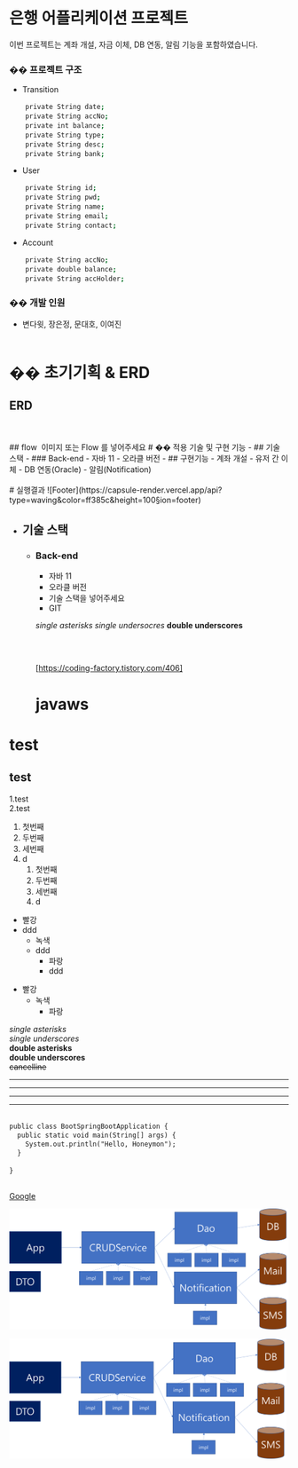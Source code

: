 #   은행 어플리케이션 프로젝트
이번 프로젝트는 계좌 개설, 자금 이체, DB 연동, 알림 기능을 포함하였습니다.
<br>
### �� 프로젝트 구조
+ Transition
```bash
    private String date;
    private String accNo;
    private int balance;
    private String type;
    private String desc;
    private String bank;
```
+ User
```bash
    private String id;
    private String pwd;
    private String name;
    private String email;
    private String contact;
```
+ Account
```bash
    private String accNo;
    private double balance;
    private String accHolder;
```
### �� 개발 인원
- 변다윗, 장은정, 문대호, 이여진
<br><br>
# �� 초기기획 & ERD
## ERD
<img width="">
<br><br>
## flow
<img width="">
이미지 또는 Flow 를 넣어주세요
# �� 적용 기술 및 구현 기능
- ## 기술 스택
  - ### Back-end
    - 자바 11
    - 오라클 버전
- ## 구현기능
  - 계좌 개설
  - 유저 간 이체
  - DB 연동(Oracle)
  - 알림(Notification)
<br><br>
# 실행결과
![Footer](https://capsule-render.vercel.app/api?type=waving&color=ff385c&height=100&section=footer)


- ## 기술 스택
  - ### Back-end
  
    - 자바 11
    - 오라클 버전
    - 기술 스택을 넣어주세요
    - GIT
    
    *single asterisks*
    _single undersocres_
    __double underscores__
    
    <pre>
    <code>
    </code>
    </pre>
    
    [https://coding-factory.tistory.com/406]
    
    # javaws   
# test 
## test 
1.test   
2.test


1. 첫번째
2. 두번째
3. 세번째
4. d
     1.	첫번째
     2.	두번째
     3.	세번째
     4.	d



* 빨강
* ddd
  * 녹색
  * ddd
    * 파랑
    * ddd

+ 빨강
  + 녹색
    + 파랑



*single asterisks*   
_single underscores_   
**double asterisks**   
__double underscores__   
~~cancelline~~   


* * *

***

*****

- - -

<pre>
<code>
public class BootSpringBootApplication {
  public static void main(String[] args) {
    System.out.println("Hello, Honeymon");
  }

}
</code>
</pre>
[Google](https://google.com, "google link")


![2-1_title](https://github.com/leejeani/javaws/blob/main/ws0306/0309.png)


<img width="500" alt="스크린샷 2022-03-27 오전 12 41 14" src="https://github.com/leejeani/javaws/blob/main/ws0306/0309.png">
